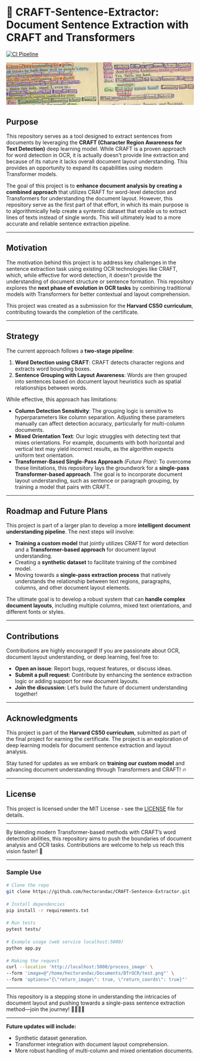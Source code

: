 # 📝 CRAFT-Sentence-Extractor: Document Sentence Extraction with CRAFT and Transformers

[![CI Pipeline](https://github.com/hectorandac/CRAFT-Sentence-Extractor/actions/workflows/ci.yml/badge.svg)](https://github.com/hectorandac/CRAFT-Sentence-Extractor/actions/workflows/ci.yml)

![Book Page Detection](./sample_image_det.png)

## Purpose

This repository serves as a tool designed to extract sentences from documents by leveraging the **CRAFT (Character Region Awareness for Text Detection)** deep learning model. While CRAFT is a proven approach for word detection in OCR, it is actually doesn't provide line extraction and because of its nature it lacks overall document layout understanding. This provides an opportunity to expand its capabilities using modern Transformer models.

The goal of this project is to **enhance document analysis by creating a combined approach** that utilizes CRAFT for word-level detection and Transformers for understanding the document layout. However, this repository serve as the first part of that effort, in which its main purpose is to algorithmically help create a syntentic dataset that enable us to extract lines of texts instead of single words. This will ultimately lead to a more accurate and reliable sentence extraction pipeline.

---

## Motivation

The motivation behind this project is to address key challenges in the sentence extraction task using existing OCR technologies like CRAFT, which, while effective for word detection, it doesn't provide the understanding of document structure or sentence formation. This repository explores the **next phase of evolution in OCR tasks** by combining traditional models with Transformers for better contextual and layout comprehension.

This project was created as a submission for the **Harvard CS50 curriculum**, contributing towards the completion of the certificate.

---

## Strategy

The current approach follows a **two-stage pipeline**:

1. **Word Detection using CRAFT**: CRAFT detects character regions and extracts word bounding boxes.
2. **Sentence Grouping with Layout Awareness**: Words are then grouped into sentences based on document layout heuristics such as spatial relationships between words.

While effective, this approach has limitations:

- **Column Detection Sensitivity**: The grouping logic is sensitive to hyperparameters like column separation. Adjusting these parameters manually can affect detection accuracy, particularly for multi-column documents.
- **Mixed Orientation Text**: Our logic struggles with detecting text that mixes orientations. For example, documents with both horizontal and vertical text may yield incorrect results, as the algorithm expects uniform text orientation.
- **Transformer-Based Single-Pass Approach** *(Future Plan)*: To overcome these limitations, this repository lays the groundwork for a **single-pass Transformer-based approach**. The goal is to incorporate document layout understanding, such as sentence or paragraph grouping, by training a model that pairs with CRAFT.

---

## Roadmap and Future Plans

This project is part of a larger plan to develop a more **intelligent document understanding pipeline**. The next steps will involve:

- **Training a custom model** that jointly utilizes CRAFT for word detection and a **Transformer-based approach** for document layout understanding.
- Creating a **synthetic dataset** to facilitate training of the combined model.
- Moving towards a **single-pass extraction process** that natively understands the relationship between text regions, paragraphs, columns, and other document layout elements.

The ultimate goal is to develop a robust system that can **handle complex document layouts**, including multiple columns, mixed text orientations, and different fonts or styles.

---

## Contributions

Contributions are highly encouraged! If you are passionate about OCR, document layout understanding, or deep learning, feel free to:

- **Open an issue**: Report bugs, request features, or discuss ideas.
- **Submit a pull request**: Contribute by enhancing the sentence extraction logic or adding support for new document layouts.
- **Join the discussion**: Let’s build the future of document understanding together!

---

## Acknowledgments

This project is part of the **Harvard CS50 curriculum**, submitted as part of the final project for earning the certificate. The project is an exploration of deep learning models for document sentence extraction and layout analysis.

Stay tuned for updates as we embark on **training our custom model** and advancing document understanding through Transformers and CRAFT! 🔥

---

## License

This project is licensed under the MIT License - see the [LICENSE](LICENSE) file for details.

---

By blending modern Transformer-based methods with CRAFT’s word detection abilities, this repository aims to push the boundaries of document analysis and OCR tasks. Contributions are welcome to help us reach this vision faster! 🚀

---

### Sample Use

```bash
# Clone the repo
git clone https://github.com/hectorandac/CRAFT-Sentence-Extractor.git

# Install dependencies
pip install -r requirements.txt

# Run tests
pytest tests/

# Example usage (web service localhost:5000)
python app.py

# Making the request
curl --location 'http://localhost:5000/process_image' \
--form 'image=@"/home/hectorandac/Documents/DTrOCR/test.png"' \
--form 'options="{\"return_image\": true, \"return_coords\": true}"'
```

---

This repository is a stepping stone in understanding the intricacies of document layout and pushing towards a single-pass sentence extraction method—join the journey! 👨‍💻👩‍💻

--- 

**Future updates will include:**
- Synthetic dataset generation.
- Transformer integration with document layout comprehension.
- More robust handling of multi-column and mixed orientation documents.

